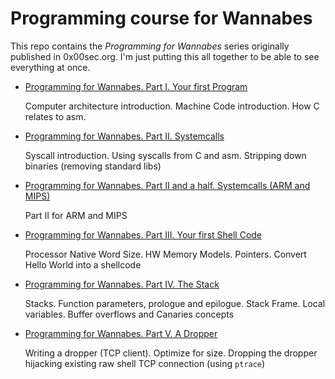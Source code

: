 # Programming course for Wannabes
This repo contains the _Programming for Wannabes_ series originally published in 0x00sec.org. I'm just putting this all together to be able to see everything at once.




* [Programming for Wannabes. Part I. Your first Program](part-01.md)

  Computer architecture introduction. Machine Code introduction. How C relates to asm.

* [Programming for Wannabes. Part II. Systemcalls](part-02.md)

  Syscall introduction. Using syscalls from C and asm. Stripping down binaries (removing standard libs)

* [Programming for Wannabes. Part II and a half. Systemcalls (ARM and MIPS)](part-02.5.md)

  Part II for ARM and MIPS

* [Programming for Wannabes. Part III. Your first Shell Code](part-03.md)

  Processor Native Word Size. HW Memory Models. Pointers. Convert Hello World into a shellcode

* [Programming for Wannabes. Part IV. The Stack](part-04.md)

  Stacks. Function parameters, prologue and epilogue. Stack Frame. Local variables. Buffer overflows and Canaries concepts

* [Programming for Wannabes. Part V. A Dropper](part-05.md)

  Writing a dropper (TCP client). Optimize for size. Dropping the dropper hijacking existing raw shell TCP connection (using `ptrace`)
